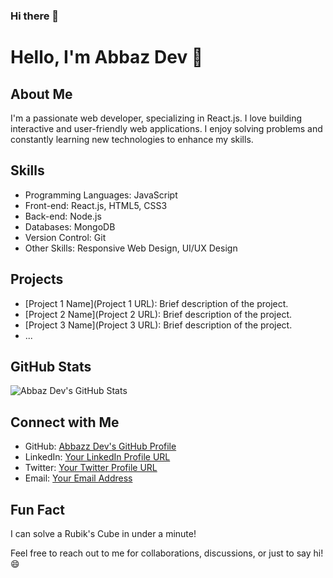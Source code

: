 ### Hi there 👋
# Hello, I'm Abbaz Dev 👋

## About Me
I'm a passionate web developer, specializing in React.js. I love building interactive and user-friendly web applications. I enjoy solving problems and constantly learning new technologies to enhance my skills. 

## Skills
- Programming Languages: JavaScript
- Front-end: React.js, HTML5, CSS3
- Back-end: Node.js
- Databases: MongoDB
- Version Control: Git
- Other Skills: Responsive Web Design, UI/UX Design

## Projects
- [Project 1 Name](Project 1 URL): Brief description of the project.
- [Project 2 Name](Project 2 URL): Brief description of the project.
- [Project 3 Name](Project 3 URL): Brief description of the project.
- ...

## GitHub Stats
![Abbaz Dev's GitHub Stats](https://github-readme-stats.vercel.app/api?username=4bbaz&show_icons=true&theme=dark)

## Connect with Me
- GitHub: [Abbazz Dev's GitHub Profile](https://github.com/4bbaz)
- LinkedIn: [Your LinkedIn Profile URL](https://linkedin.com/in/4bbaz-dev)
- Twitter: [Your Twitter Profile URL](https://twitter.com/yourhandle)
- Email: [Your Email Address](mailto:4bbas.habeeb@gmail.com)

## Fun Fact
I can solve a Rubik's Cube in under a minute!

Feel free to reach out to me for collaborations, discussions, or just to say hi! 😄

<!--
**4bbaz/4bbaz** is a ✨ _special_ ✨ repository because its `README.md` (this file) appears on your GitHub profile.

Here are some ideas to get you started:

- 🔭 I’m currently working on ...
- 🌱 I’m currently learning ...
- 👯 I’m looking to collaborate on ...
- 🤔 I’m looking for help with ...
- 💬 Ask me about ...
- 📫 How to reach me: ...
- 😄 Pronouns: ...
- ⚡ Fun fact: ...
-->
